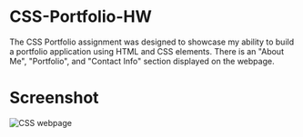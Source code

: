# CSS-Portfolio-HW

The CSS Portfolio assignment was designed to showcase my ability to build a portfolio application using HTML and CSS elements. There is an "About Me", "Portfolio", and "Contact Info" section displayed on the webpage. 

# Screenshot

![CSS webpage](https://user-images.githubusercontent.com/100255864/173239685-a41759e6-a5df-4f26-a40d-d28c9895a914.png)